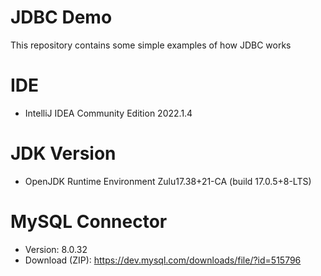 # JDBC Demo

This repository contains some simple examples of how JDBC works

# IDE
- IntelliJ IDEA Community Edition 2022.1.4

# JDK Version
- OpenJDK Runtime Environment Zulu17.38+21-CA (build 17.0.5+8-LTS)

# MySQL Connector
- Version: 8.0.32
- Download (ZIP): https://dev.mysql.com/downloads/file/?id=515796